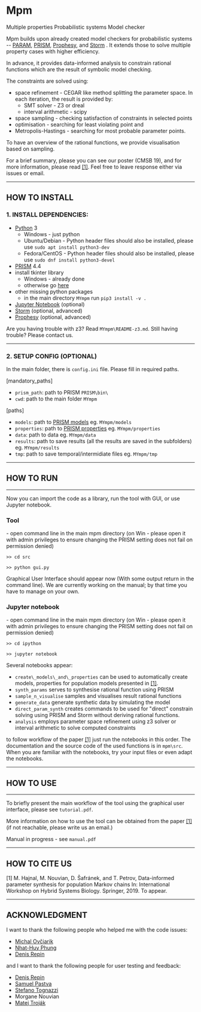 # Mpm
Multiple properties Probabilistic systems Model checker

Mpm builds upon already created model checkers for probabilistic systems -- [PARAM](https://depend.cs.uni-saarland.de/tools/param/publications/bibitem.php?key=HahnHWZ10), [PRISM](http://www.prismmodelchecker.org), [Prophesy](https://moves.rwth-aachen.de/research/tools/prophesy/), and [Storm](http://www.stormchecker.org/) .
It extends those to solve multiple property cases with higher efficiency.

In advance, it provides data-informed analysis to constrain rational functions which are the result of symbolic model checking.

The constraints are solved using:

* space refinement - CEGAR like method splitting the parameter space. In each iteration, the result is provided by:
    * SMT solver - Z3 or dreal
    * interval arithmetic - scipy
* space sampling - checking satisfaction of constraints in selected points 
* optimisation - searching for least violating point and 
* Metropolis-Hastings - searching for most probable parameter points.

To have an overview of the rational functions, we provide visualisation based on sampling.

For a brief summary, please you can see our poster (CMSB 19), and for more information, please read [[1]](#one).
Feel free to leave response either via issues or email.
*****
## HOW TO INSTALL

### 1. INSTALL DEPENDENCIES:

* [Python](https://www.python.org/) 3
    * Windows - just python
    * Ubuntu/Debian - Python header files should also be installed, please use `sudo apt install python3-dev`
    * Fedora/CentOS - Python header files should also be installed, please use `sudo dnf install python3-devel`
* [PRISM](http://www.prismmodelchecker.org) 4.4
* install tkinter library 
  * Windows - already done
  * otherwise go [here](https://tkdocs.com/tutorial/install.html) 
* other missing python packages 
  * in the main directory `MYmpm` run `pip3 install -v .`
* [Jupyter Notebook](https://jupyter.org/install) (optional)
* [Storm](http://www.stormchecker.org/) (optional, advanced) 
* [Prophesy](https://moves.rwth-aachen.de/research/tools/prophesy/) (optional, advanced)

Are you having trouble with z3? Read `MYmpm\README-z3.md`. Still having trouble? Please contact us.

****
### 2. SETUP CONFIG (OPTIONAL)

In the main folder, there is `config.ini` file. Please fill in required paths.

[mandatory_paths]
* `prism_path`: path to PRISM `PRISM\bin\`
* `cwd`: path to the main folder `MYmpm`

[paths]
* `models`: path to [PRISM models](http://www.prismmodelchecker.org/tutorial/die.php) eg. `MYmpm/models`
* `properties`: path to [PRISM properties](https://www.prismmodelchecker.org/manual/PropertySpecification/Introduction) eg. `MYmpm/properties`
* `data`: path to data eg. `MYmpm/data`
* `results`: path to save results (all the results are saved in the subfolders) eg. `MYmpm/results`
* `tmp`: path to save temporal/intermidiate files  eg. `MYmpm/tmp`

*****
## HOW TO RUN

*****
Now you can import the code as a library, run the tool with GUI, or use Jupyter notebook. 

### Tool
\- open command line in the main mpm directory (on Win - please open it with admin privileges to ensure changing the PRISM setting does not fail on permission denied)

`>> cd src`

`>> python gui.py`

Graphical User Interface should appear now (With some output return in the command line). 
We are currently working on the manual; by that time you have to manage on your own.

### Jupyter notebook
\- open command line in the main mpm directory (on Win - please open it with admin privileges to ensure changing the PRISM setting does not fail on permission denied)

`>> cd ipython`

`>> jupyter notebook`

Several notebooks appear:
* `create\_models\_and\_properties` can be used to automatically create models, properties for population models presented in [[1]](#one).
* `synth_params` serves to synthesise rational function using PRISM 
* `sample_n_visualise` samples and visualises result rational functions
* `generate_data` generate synthetic data by simulating the model
* `direct_param_synth` creates commands to be used for "direct" constrain solving using PRISM and Storm without deriving rational functions.
* `analysis` employs parameter space refinement using z3 solver or interval arithmetic to solve computed constraints    

to follow workflow of the paper [[1]](#one) just run the notebooks in this order. The documentation and the source code of the used functions is in `mpm\src`. When you are familiar with the notebooks, try your input files or even adapt the notebooks.  



*****
## HOW TO USE

*****
To briefly present the main workflow of the tool using the graphical user interface, please see `tutorial.pdf`.

More information on how to use the tool can be obtained from the paper [[1]](#one) (if not reachable, please write us an email.)

Manual in progress - see `manual.pdf`



*****
## HOW TO CITE US

<a name="one"> </a>
[1] M. Hajnal, M. Nouvian, D. Šafránek, and T. Petrov, Data-informed parameter synthesis for population Markov chains In: International Workshop on Hybrid Systems Biology. Springer, 2019. To appear.


*****
## ACKNOWLEDGMENT

I want to thank the following people who helped me with the code issues:
* [Michal Ovčiarik](https://github.com/bargulg)
* [Nhat-Huy Phung](https://github.com/huypn12)
* [Denis Repin](https://github.com/dennerepin)

and I want to thank the following people for user testing and feedback:
* [Denis Repin](https://github.com/dennerepin)
* [Samuel Pastva](https://github.com/daemontus)
* [Stefano Tognazzi](https://github.com/stefanotognazzi)
* Morgane Nouvian
* [Matej Troják](https://github.com/xtrojak)
